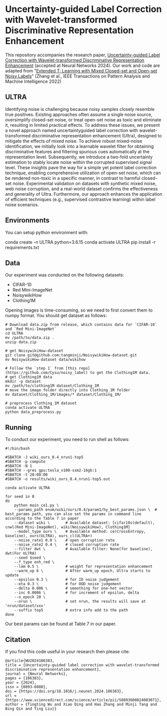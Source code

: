 # Uncertainty-guided Label Correction with Wavelet-transformed Discriminative Representation Enhancement
This repository accompanies the research paper, [Uncertainty-guided Label Correction with Wavelet-transformed Discriminative Representation Enhancement](https://www.sciencedirect.com/science/article/abs/pii/S0893608024003071) (accepted at Neural Networks 2024).
Our work and code are adapted from "[Extended T: Learning with Mixed Closed-set and Open-set Noisy Labels](https://ieeexplore.ieee.org/abstract/document/9790332)" (Zhang et al., IEEE Transactions on Pattern Analysis and Machine Intelligence 2022)

## ULTRA
Identifying noise is challenging because noisy samples closely resemble true positives. Existing approaches often assume a single noise source, oversimplify closed-set noise, or treat open-set noise as toxic and eliminate it, resulting in limited practical effects. To address these issues, we present a novel approach named uncertaintyguided label correction with wavelet-transformed discriminative representation enhancement (Ultra),
designed to mitigate the effects of mixed noise. To achieve robust mixed-noise identification, we initially look into a learnable wavelet filter for obtaining discriminative features and filtering spurious cues automatically at the representation level. Subsequently, we introduce a two-fold uncertainty estimation to stably locate noise within the corrupted supervised signal level. These insights pave the way for a simple yet potent label correction technique, enabling comprehensive utilization of open-set noise, which can be rendered non-toxic in a specific manner, in contrast to harmful closed-set noise. Experimental validation on datasets with synthetic mixed noise, web noise corruption, and a real-world dataset confirms the effectiveness and generality of Ultra. Furthermore, our approach enhances the application of efficient techniques (e.g., supervised contrastive learning) within label noise scenarios.

## Environments
You can setup python environment with:

conda create -n ULTRA python=3.6.15
conda activate ULTRA
pip install -r requirements.txt

## Data
Our experiment was conducted on the following datasets:
+ CIFAR-10
+ Red Mini-ImageNet
+ NoisywikiHow
+ Clothing1M

Opening images is time-consuming, so we need to first convert them to numpy format. You should get dataset as follows:
```
# Download data.zip from release, which contains data for `CIFAR-10` and `Red Mini-ImageNet`
cd ULTRA
mv /path/to/data.zip .
unzip data.zip

# get NoisywikiHow-dataset
git clone git@github.com:tangminji/NoisywikiHow-dataset.git
mv NoisywikiHow-dataset data/wikihow

# Follow the `step 1` from [this repo](https://github.com/Cysu/noisy_label) to get the Clothing1M data.
# get Clothing1M data
mkdir -p dataset
mv /path/to/clothing1M dataset/Clothing_1M
# move the image folder directly into Clothing_1M folder
mv dataset/Clothing_1M/images/* dataset/Clothing_1M/

# preprocess Clothing_1M dataset
conda activate ULTRA
python data_preprocess.py
```

## Running

To conduct our experiment, you need to run shell as follows:
```
#!/bin/bash

#SBATCH -J wiki_ours_0.4_nrun1-top5
#SBATCH -p compute
#SBATCH -N 1
#SBATCH --gres gpu:tesla_v100-sxm2-16gb:1
#SBATCH -t 20:00:00
#SBATCH -o results/wiki_ours_0.4_nrun1-top5.out

conda activate ULTRA

for seed in 0
do
    python main_ce1.py \
    --params_path enum/wiki/ours/0.4/param1/hy_best_params.json \  # best_params path, you can also set the params in command line according to the Table 7 in paper
    --dataset wiki \       # Available dataset: [cifar10s(default), cnwl(Red Mini-ImageNet), wiki(NoisywikiHow), Clothing1M]
    --model_type ours \    # Available method: ce(CrossEntropy, baseline), ours(ULTRA), ours_cl(ULTRA+)
    --noise_rate1 0.0 \    # open corruption rate
    --noise_rate2 0.4 \    # closed corruption rate
    --filter dwt \         # Available filter: None(for baseline), dwt(For ULTRA)
    --seed $seed \
    --f_type enh_red \
    --lam 0.5 \            # weight for representation enhancement
    --warm_up 6 \          # After warm_up epoch, Ultra starts to update 
    --epsilon 0.3 \        # for ID noise judgement
    --eta 0.3 \            # for OOD noise judgement
    --delta 0.006 \        # smoothing for one-hot vector
    --inc 0.0006 \         # for increment of epsilon, delta
    --n_epoch 20 \
    --nrun \               # set nrun, the results will save at 'nrun/dataset/xxx'
    --suffix top5          # extra info add to the path
done
```

Our best params can be found at Table 7 in our paper.

## Citation
If you find this code useful in your research then please cite:
```
@article{WU2024106383,
title = {Uncertainty-guided label correction with wavelet-transformed discriminative representation enhancement},
journal = {Neural Networks},
pages = {106383},
year = {2024},
issn = {0893-6080},
doi = {https://doi.org/10.1016/j.neunet.2024.106383},
url = {https://www.sciencedirect.com/science/article/pii/S0893608024003071},
author = {Tingting Wu and Xiao Ding and Hao Zhang and Minji Tang and Bing Qin and Ting Liu}}
```